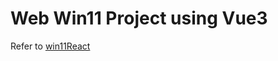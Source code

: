 # Web Win11 Project using Vue3

Refer to [win11React](https://github.com/blueedgetechno/win11React)
